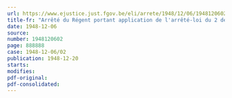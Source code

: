 ```yaml
---
url: https://www.ejustice.just.fgov.be/eli/arrete/1948/12/06/1948120602/justel
title-fr: "Arrêté du Régent portant application de l'arrêté-loi du 2 décembre 1946 concernant l'urbanisation"
date: 1948-12-06
source:
number: 1948120602
page: 888888
case: 1948-12-06/02
publication: 1948-12-20
starts:
modifies:
pdf-original:
pdf-consolidated:
---
```


